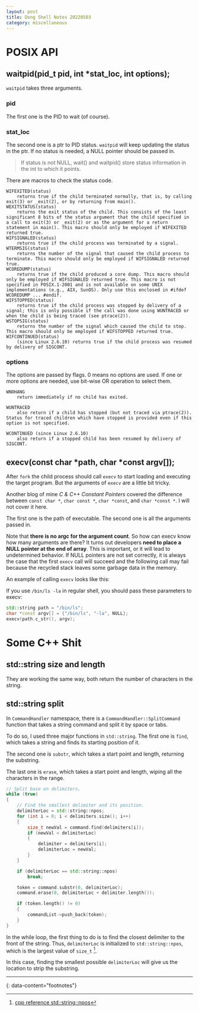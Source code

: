 ```yaml
---
layout: post
title: Dong Shell Notes 20220503
category: miscellaneous
---
```


# POSIX API

## waitpid(pid_t pid, int *stat_loc, int options);

`waitpid` takes three arguments.

### pid

The first one is the PID to wait (of course).

### stat_loc

The second one is a ptr to PID status. `waitpid` will keep updating the status in the ptr. If no status is needed, a NULL pointer should be passed in.

> If status is not NULL, wait() and waitpid() store status information in the int to which it points.

There are macros to check the status code.

```
WIFEXITED(status)
    returns true if the child terminated normally, that is, by calling exit(3) or _exit(2), or by returning from main().
WEXITSTATUS(status)
    returns the exit status of the child. This consists of the least significant 8 bits of the status argument that the child specified in a call to exit(3) or _exit(2) or as the argument for a return statement in main(). This macro should only be employed if WIFEXITED returned true.
WIFSIGNALED(status)
    returns true if the child process was terminated by a signal.
WTERMSIG(status)
    returns the number of the signal that caused the child process to terminate. This macro should only be employed if WIFSIGNALED returned true.
WCOREDUMP(status)
    returns true if the child produced a core dump. This macro should only be employed if WIFSIGNALED returned true. This macro is not specified in POSIX.1-2001 and is not available on some UNIX implementations (e.g., AIX, SunOS). Only use this enclosed in #ifdef WCOREDUMP ... #endif.
WIFSTOPPED(status)
    returns true if the child process was stopped by delivery of a signal; this is only possible if the call was done using WUNTRACED or when the child is being traced (see ptrace(2)).
WSTOPSIG(status)
    returns the number of the signal which caused the child to stop. This macro should only be employed if WIFSTOPPED returned true.
WIFCONTINUED(status)
    (since Linux 2.6.10) returns true if the child process was resumed by delivery of SIGCONT.
```

### options

The options are passed by flags. 0 means no options are used. If one or more options are needed, use bit-wise OR operation to select them.

```
WNOHANG
    return immediately if no child has exited.

WUNTRACED
    also return if a child has stopped (but not traced via ptrace(2)). Status for traced children which have stopped is provided even if this option is not specified.

WCONTINUED (since Linux 2.6.10)
    also return if a stopped child has been resumed by delivery of SIGCONT.
```

## execv(const char *path, char *const argv[]);

After `fork` the child process should call `execv` to start loading and executing the target program. But the arguments of `execv` are a little bit tricky.

Another blog of mine *C & C++ Constant Pointers* covered the difference between `const char *`, `char const *`, `char *const`, and `char *const *`. I will not cover it here.

The first one is the path of executable. The second one is all the arguments passed in.

Note that **there is no argc for the argument count**. So how can execv know how many arguments are there? It turns out developers **need to place a NULL pointer at the end of array**. This is important, or it will lead to undetermined behavior. If NULL pointers are not set correctly, it is always the case that the first `execv` call will succeed and the following call may fail because the recycled stack leaves some garbage data in the memory.

An example of calling `execv` looks like this:

If you use `/bin/ls -la` in regular shell, you should pass these parameters to execv:

```c++
std::string path = "/bin/ls";
char *const argv[] = {"/bin/ls", "-la", NULL};
execv(path.c_str(), argv);
```

# Some C++ Shit

## std::string size and length

They are working the same way, both return the number of characters in the string.

## std::string split

In `CommandHandler` namespace, there is a `CommandHandler::SplitCommand` function that takes a string command and split it by space or tabs.

To do so, I used three major functions in `std::string`. The first one is `find`, which takes a string and finds its starting position of it.

The second one is `substr`, which takes a start point and length, returning the substring.

The last one is `erase`, which takes a start point and length, wiping all the characters in the range.

```c++
// Split base on delimiters.
while (true)
{
    // Find the smallest delimiter and its position.
    delimiterLoc = std::string::npos;
    for (int i = 0; i < delimiters.size(); i++)
    {
        size_t newVal = command.find(delimiters[i]);
        if (newVal < delimiterLoc)
        {
            delimiter = delimiters[i];
            delimiterLoc = newVal;
        }
    }

    if (delimiterLoc == std::string::npos)
        break;

    token = command.substr(0, delimiterLoc);
    command.erase(0, delimiterLoc + delimiter.length());

    if (token.length() != 0)
    {
        commandList->push_back(token);
    }
}
```

In the while loop, the first thing to do is to find the closest delimiter to the front of the string. Thus, `delimiterLoc` is initialized to `std::string::npos`, which is the largest value of `size_t` [^1].

In this case, finding the smallest possible `delimiterLoc` will give us the location to strip the substring.

---
{: data-content="footnotes"}

[^1]: [cpp reference std::string::npos](https://www.cplusplus.com/reference/string/string/npos/)
